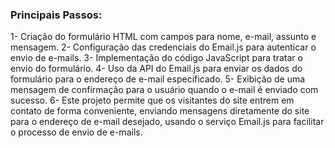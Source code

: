 
### Principais Passos:

1- Criação do formulário HTML com campos para nome, e-mail, assunto e mensagem.
2- Configuração das credenciais do Email.js para autenticar o envio de e-mails.
3- Implementação do código JavaScript para tratar o envio do formulário.
4- Uso da API do Email.js para enviar os dados do formulário para o endereço de e-mail especificado.
5- Exibição de uma mensagem de confirmação para o usuário quando o e-mail é enviado com sucesso.
6- Este projeto permite que os visitantes do site entrem em contato de forma conveniente, enviando mensagens diretamente do site para o endereço de e-mail desejado, usando o serviço Email.js para facilitar o processo de envio de e-mails.




